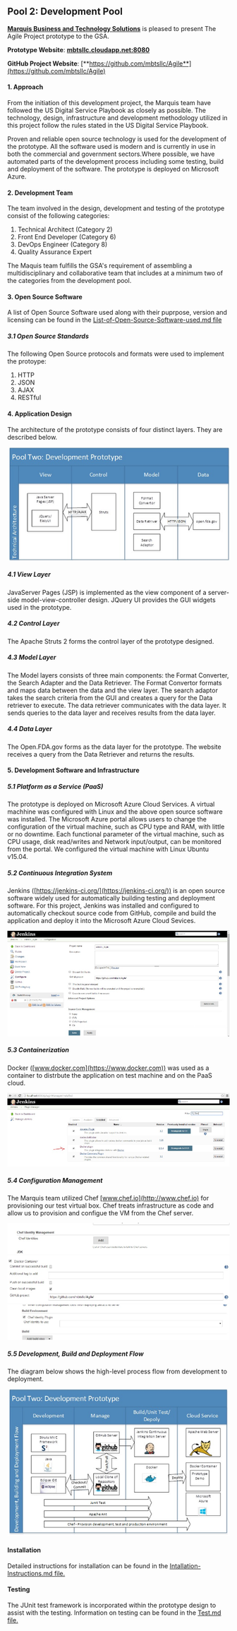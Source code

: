 ## Pool 2: Development Pool

[**Marquis Business and Technology Solutions**](http://mbtsllc.com/) is pleased to present The Agile Project prototype to the GSA.

**Prototype Website**: [**mbtsllc.cloudapp.net:8080**](http://mbtsllc.cloudapp.net:8080)

**GitHub Project Website**: [**https://github.com/mbtsllc/Agile**](https://github.com/mbtsllc/Agile)

#### 1. Approach

From the initiation of this development project, the Marquis team have followed the US Digital Service Playbook as closely as possible. The technology, design, infrastructure and development methodology utilized in this project follow the rules stated in the US Digital Service Playbook.

Proven and reliable open source technology is used for the development of the prototype. All the software used is modern and is currently in use in both the commercial and government sectors.Where possible, we have automated parts of the development process including some testing, build and deployment of the software. The prototype is deployed on Microsoft Azure.

#### 2. Development Team

The team involved in the design, development and testing of the prototype consist of the following categories:

1. Technical Architect (Category 2)
2. Front End Developer (Category 6)
3. DevOps Engineer (Category 8)
4. Quality Assurance Expert

The Maquis team fulfills the GSA's requirement of assembling a multidisciplinary and collaborative team that includes at a minimum two of the categories from the development pool.

#### 3. Open Source Software

A list of Open Source Software used along with their puprpose, version and licensing can be found in the [List-of-Open-Source-Software-used.md file](https://github.com/mbtsllc/Agile/blob/master/List-of-Open-Source-Software-used.md)

##### 3.1 Open Source Standards

The following Open Source protocols and formats were used to implement the protoype:

1.	HTTP
2.	JSON
3.	AJAX
4.	RESTful

#### 4. Application Design

The architecture of the prototype consists of four distinct layers. They are described below.

![Figure 1: Application design - Prototype Layers](https://github.com/mbtsllc/Agile/blob/master/Images/4-Application-Design.jpg)

##### 4.1 View Layer

JavaServer Pages (JSP) is implemented as the view component of a server-side model-view-controller design. JQuery UI provides the GUI widgets used in the prototype.

##### 4.2 Control Layer

The Apache Struts 2 forms the control layer of the prototype designed.

##### 4.3 Model Layer

The Model layers consists of three main components: the Format Converter, the Search Adapter and the Data Retriever. The Format Convertor formats and maps data between the data and the view layer. The search adaptor takes the search criteria from the GUI and creates a query for the Data retriever to execute. The data retriever communicates with the data layer. It sends queries to the data layer and receives results from the data layer.

##### 4.4 Data Layer

The Open.FDA.gov forms as the data layer for the prototype. The website receives a query from the Data Retriever and returns the results.

#### 5. Development Software and Infrastructure

##### 5.1 Platform as a Service (PaaS)

The prototype is deployed on Microsoft Azure Cloud Services. A virtual machhine was configured with Linux and the above open source software was installed. The Microsoft Azure portal allows users to change the configuration of the virtual machine, such as CPU type and RAM, with little or no downtime. Each functional parameter of the virtual machine, such as CPU usage, disk read/writes and Network input/output, can be monitored from the portal. We configured the virtual machine  with Linux Ubuntu v15.04.

##### 5.2 Continuous Integration System

Jenkins ([https://jenkins-ci.org/](https://jenkins-ci.org/)) is an open source software widely used for automatically building testing and deployment software. For this project, Jenkins was installed and configured to automatically checkout source code from GitHub, compile and build the application and deploy it into the Microsoft Azure Cloud Sevices.

![Figure 2: Implementation of Jenkins continuous integration system](https://github.com/mbtsllc/Agile/blob/master/Images/5.2-Jenkins.jpg)

##### 5.3 Containerization

Docker ([www.docker.com](https://www.docker.com)) was used as a container to distrbute the application on test machine and on the PaaS cloud.

![Figure 3: Implementation of Docker](https://github.com/mbtsllc/Agile/blob/master/Images/5.3-Docker.jpg)

##### 5.4 Configuration Management

The Marquis team utilized Chef [www.chef.io](http://www.chef.io) for provisioning our test virtual box. Chef treats infrastructure as code and allow us to provision and configue the VM from the Chef server.

![](https://github.com/mbtsllc/Agile/blob/master/Images/5.4.1.jpg)
![](https://github.com/mbtsllc/Agile/blob/master/Images/5.4.2.jpg)
![Figure 4: Implementation of Chef](https://github.com/mbtsllc/Agile/blob/master/Images/5.4.3.jpg)

##### 5.5 Development, Build and Deployment Flow

The diagram below shows the high-level process flow from development to deployment.

![Figure 4: Development, Build and Deployment Flow](https://github.com/mbtsllc/Agile/blob/master/Images/Flow-diagram.jpg)

#### Installation

Detailed instructions for installation can be found in the [Intallation-Instructions.md file.](https://github.com/mbtsllc/Agile/blob/master/Installation-Instructions.md)

#### Testing

The JUnit test framework is incorporated within the prototype design to assist with the testing. Information on testing can be found in the [Test.md file.](https://github.com/mbtsllc/Agile/blob/master/Test.md)


















